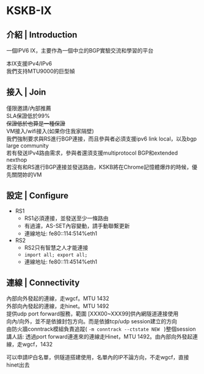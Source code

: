 # KSKB-IX

## 介紹 | Introduction
一個IPV6 IX，主要作為一個中立的BGP實驗交流和學習的平台  

本IX支援IPv4/IPv6  
我們支持MTU9000的巨型幀  

## 接入 | Join
僅限邀請/內部推薦  
SLA保證低於99%  
~~保證低於也算是一種保證~~  
VM接入/wifi接入(如果你住我家隔壁)  
我們強制要求與RS進行BGP連接，而且參與者必須支援ipv6 link local，以及bgp large community  
若有發送IPv4路由需求，參與者還須支援multiprotocol BGP和extended nexthop  
若沒有和RS進行BGP連接並發送路由，KSKB將在Chrome記憶體爆炸的時候，優先關閉妳的VM  

## 設定 | Configure

* RS1
  * RS1必須連接，並發送至少一條路由
  * 有過濾，AS-SET內容變動，請手動聯繫更新
  * 連線地址: fe80::114:514%eth1
* RS2
  * RS2只有智慧之人才能連接
  * `import all; export all;`
  * 連線地址: fe80::11:4514%eth1

## 連線 | Connectivity
內部向外發起的連線，走wgcf。MTU 1432  
外部向內發起的連線，走hinet。MTU 1492  
提供udp port forward服務，範圍 [XXX00~XXX99]供內網隧道連接使用  
向內/向外，並不是依據封包方向。而是依據tcp/udp session建立的方向  
由防火牆conntrack模組負責追蹤( `-m conntrack --ctstate NEW ` )整個session  
講人話: 透過port forward連進來的連線走Hinet，MTU 1492。由內部向外發起連線，走wgcf，1432  

可以申請IP白名單，供隧道搭建使用，名單內的IP不論方向，不走wgcf，直接hinet出去  

